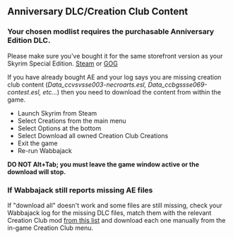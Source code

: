 ## Anniversary DLC/Creation Club Content

### Your chosen modlist requires the purchasable Anniversary Edition DLC.

Please make sure you've bought it for the same storefront version as your Skyrim Special Edition.
[Steam](https://store.steampowered.com/app/1746860/The_Elder_Scrolls_V_Skyrim_Anniversary_Upgrade/) or [GOG](https://www.gog.com/en/game/the_elder_scrolls_v_skyrim_anniversary_upgrade)

If you have already bought AE and your log says you are missing creation club content (*Data_ccvsvsse003-necroarts.esl, Data_ccbgssse069-contest.esl, etc...*) then you need to download the content from within the game.

* Launch Skyrim from Steam
* Select Creations from the main menu
* Select Options at the bottom
* Select Download all owned Creation Club Creations
* Exit the game
* Re-run Wabbajack

**DO NOT Alt+Tab; you must leave the game window active or the download will stop.**

### If Wabbajack still reports missing AE files

If "download all" doesn't work and some files are still missing, check your Wabbajack log for the missing DLC files, match them with the relevant Creation Club mod [from this list](https://ck.uesp.net/wiki/Creation_Club_Content_by_Filename) and download each one manually from the in-game Creation Club menu.

